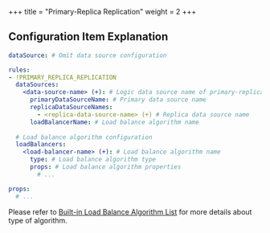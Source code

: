 +++
title = "Primary-Replica Replication"
weight = 2
+++

## Configuration Item Explanation

```yaml
dataSource: # Omit data source configuration

rules:
- !PRIMARY_REPLICA_REPLICATION
  dataSources:
    <data-source-name> (+): # Logic data source name of primary-replica replication
      primaryDataSourceName: # Primary data source name
      replicaDataSourceNames: 
        - <replica-data-source-name> (+) # Replica data source name
      loadBalancerName: # Load balance algorithm name
  
  # Load balance algorithm configuration
  loadBalancers:
    <load-balancer-name> (+): # Load balance algorithm name
      type: # Load balance algorithm type
      props: # Load balance algorithm properties
        # ...

props:
  # ...
```

Please refer to [Built-in Load Balance Algorithm List](/en/user-manual/shardingsphere-jdbc/configuration/built-in-algorithm/load-balance) for more details about type of algorithm.

